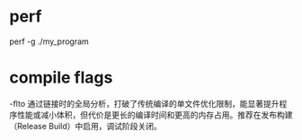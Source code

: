 # perf
perf -g ./my_program

# compile flags
-flto 通过链接时的全局分析，打破了传统编译的单文件优化限制，能显著提升程序性能或减小体积，但代价是更长的编译时间和更高的内存占用。推荐在发布构建（Release Build）中启用，调试阶段关闭。

